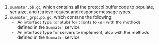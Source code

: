 
1. `summator.pb.go`, which contains all the protocol buffer code to populate, serialize, and retrieve request and response message types.
2. `summator_grpc.pb.go`, which contains the following:
    - An interface type (or stub) for clients to call with the methods defined in the `Summator` service.
    - An interface type for servers to implement, also with the methods defined in the `Summator` service.
